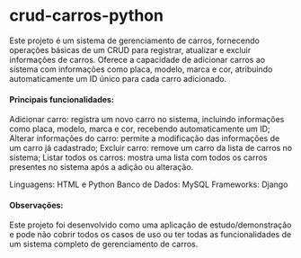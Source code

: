 # crud-carros-python

Este projeto é um sistema de gerenciamento de carros, fornecendo operações básicas de um CRUD para registrar, atualizar e excluir informações de carros. Oferece a capacidade de adicionar carros ao sistema com informações como placa, modelo, marca e cor, atribuindo automaticamente um ID único para cada carro adicionado.

#### Principais funcionalidades:

Adicionar carro: registra um novo carro no sistema, incluindo informações como placa, modelo, marca e cor, recebendo automaticamente um ID;
Alterar informações do carro: permite a modificação das informações de um carro já cadastrado;
Excluir carro: remove um carro da lista de carros no sistema;
Listar todos os carros: mostra uma lista com todos os carros presentes no sistema após a adição ou alteração.

Linguagens: HTML e Python
Banco de Dados: MySQL
Frameworks: Django

#### Observações:

Este projeto foi desenvolvido como uma aplicação de estudo/demonstração e pode não cobrir todos os casos de uso ou ter todas as funcionalidades de um sistema completo de gerenciamento de carros.

